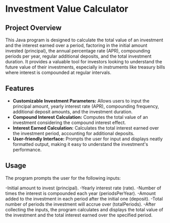 # Investment Value Calculator

## Project Overview

This Java program is designed to calculate the total value of an investment and the interest earned over a period, factoring in the initial amount invested (principal), the annual percentage rate (APR), compounding periods per year, regular additional deposits, and the total investment duration. It provides a valuable tool for investors looking to understand the future value of their investments, especially in instruments like treasury bills where interest is compounded at regular intervals.

## Features

- **Customizable Investment Parameters:** Allows users to input the principal amount, yearly interest rate (APR), compounding frequency, additional deposit amounts, and the investment duration.
- **Compound Interest Calculation:** Computes the total value of an investment considering the compound interest effect.
- **Interest Earned Calculation:** Calculates the total interest earned over the investment period, accounting for additional deposits.
- **User-friendly Interface:** Prompts the user for input and displays neatly formatted output, making it easy to understand the investment's performance.

## Usage

The program prompts the user for the following inputs:

-Initial amount to invest (principal).
-Yearly interest rate (rate).
-Number of times the interest is compounded each year (periodsPerYear).
-Amount added to the investment in each period after the initial one (deposit).
-Total number of periods the investment will accrue over (totalPeriods).
-After collecting the inputs, the program calculates and displays the total value of the investment and the total interest earned over the specified period.